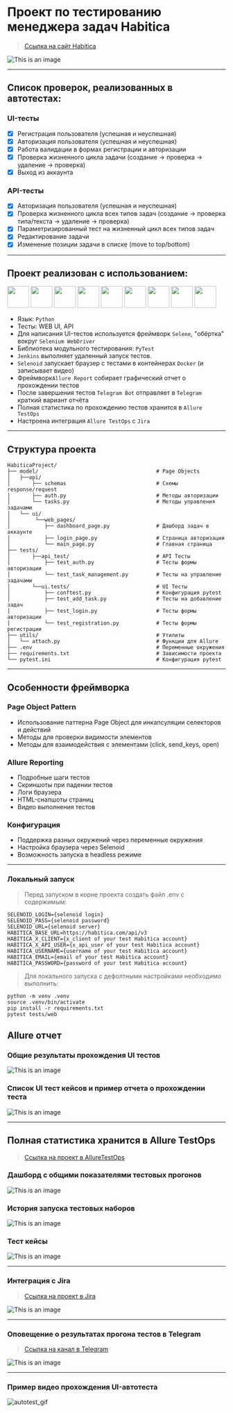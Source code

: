 # Проект по тестированию менеджера задач Habitica

> [Ссылка на сайт Habitica](https://habitica.com)

![This is an image](media/images/habitica_mainpage.png)

---

## Список проверок, реализованных в автотестах:

### UI-тесты

- [x] Регистрация пользователя (успешная и неуспешная)
- [x] Авторизация пользователя (успешная и неуспешная)
- [x] Работа валидации в формах регистрации и авторизации
- [x] Проверка жизненного цикла задачи (создание -> проверка -> удаление -> проверка)
- [x] Выход из аккаунта

### API-тесты

- [x] Авторизация пользователя (успешная и неуспешная)
- [x] Проверка жизненного цикла всех типов задач (создание -> проверка типа/текста -> удаление -> проверка)
- [x] Параметризированный тест на жизненный цикл всех типов задач
- [x] Редактирование задачи
- [x] Изменение позиции задачи в списке (move to top/bottom)

----

## Проект реализован с использованием:

<img src="media/icons/python-original.svg" width="50"> <img src="media/icons/pytest.png" width="50"> <img src="media/icons/selene.png" width="50"> <img src="media/icons/selenoid.png" width="50"> <img src="media/icons/jenkins.png" width="50"> <img src="media/icons/allure_report.png" width="50"> <img src="media/icons/allure_testops.png" width="50"> <img src="media/icons/jira.png" width="50"> <img src="media/icons/tg.png" width="50">

- Язык: `Python`
- Тесты: WEB UI, API
- Для написания UI-тестов используется фреймворк `Selene`, "обёртка" вокруг `Selenium WebDriver`
- Библиотека модульного тестирования: `PyTest`
- `Jenkins` выполняет удаленный запуск тестов.
- `Selenoid` запускает браузер с тестами в контейнерах `Docker` (и записывает видео)
- Фреймворк`Allure Report` собирает графический отчет о прохождении тестов
- После завершения тестов `Telegram Bot` отправляет в `Telegram` краткий вариант отчёта
- Полная статистика по прохождению тестов хранится в `Allure TestOps`
- Настроена интеграция `Allure TestOps` с `Jira`

---

## Структура проекта

```
HabiticaProject/
├── model/                                      # Page Objects
│   ├──api/
│       ├── schemas                             # Схемы response/request
│       ├── auth.py                             # Методы авторизации
│       └── tasks.py                            # Методы управления задачами
│   └── ui/
│        └──web_pages/                 
│           ├── dashboard_page.py               # Дашборд задач в аккаунте
│           ├── login_page.py                   # Страница авторизации
│           └── main_page.py                    # Главная страница
├── tests/                              
│       ├──api_test/                            # API Тесты
│           ├── test_auth.py                    # Тесты формы авторизации
│           └── test_task_management.py         # Тесты на управление задачами
│       └──ui.tests/                            # UI Тесты
│           ├── conftest.py                     # Конфигурация pytest
│           ├── test_add_task.py                # Тесты на добавление задач 
│           ├── test_login.py                   # Тесты формы авторизации    
│           └── test_registration.py            # Тесты формы регистрации
├── utils/                                      # Утилиты
│   └── attach.py                               # Функции для Allure
├── .env                                        # Переменные окружения
├── requirements.txt                            # Зависимости проекта
└── pytest.ini                                  # Конфигурация pytest
```

---

## Особенности фреймворка

### Page Object Pattern

- Использование паттерна Page Object для инкапсуляции селекторов и действий
- Методы для проверки видимости элементов
- Методы для взаимодействия с элементами (click, send_keys, open)

### Allure Reporting

- Подробные шаги тестов
- Скриншоты при падении тестов
- Логи браузера
- HTML-снапшоты страниц
- Видео выполнения тестов

### Конфигурация

- Поддержка разных окружений через переменные окружения
- Настройка браузера через Selenoid
- Возможность запуска в headless режиме

---

### Локальный запуск
> Перед запуском в корне проекта создать файл .env с содержимым:
```
SELENOID_LOGIN={selenoid login}
SELENOID_PASS={selenoid password}
SELENOID_URL={selenoid server}
HABITICA_BASE_URL=https://habitica.com/api/v3
HABITICA_X_CLIENT={x_client of your test Habitica account}
HABITICA_X_API_USER={x_api_user of your test Habitica account}
HABITICA_USERNAME={username of your test Habitica account}
HABITICA_EMAIL={email of your test Habitica account}
HABITICA_PASSWORD={password of your test Habitica account}
```

> Для локального запуска с дефолтными настройками необходимо выполнить:
```
python -m venv .venv
source .venv/bin/activate
pip install -r requirements.txt
pytest tests/web
```

## Allure отчет

### Общие результаты прохождения UI тестов

![This is an image](media/images/allure_report_overview.png)

### Список UI тест кейсов и пример отчета о прохождении теста

![This is an image](media/images/allure_behaviors.png)

---

## Полная статистика хранится в Allure TestOps

> [Ссылка на проект в AllureTestOps](https://allure.autotests.cloud/project/4822/dashboards)

### Дашборд с общими показателями тестовых прогонов

![This is an image](media/images/allure_testops_dashboards.png)

### История запуска тестовых наборов

![This is an image](media/images/allure_testops_launches.png)

### Тест кейсы

![This is an image](media/images/allure_testops_testcases.png)

---

### Интеграция с Jira

> [Ссылка на проект в Jira](https://jira.autotests.cloud/browse/HOMEWORK-1477)

![This is an image](media/images/jira.png)

---

### Оповещение о результатах прогона тестов в Telegram

> [Ссылка на канал в Telegram](https://t.me/+lAeNRkltTRU0ZDIy)

![This is an image](media/images/telegram_report.png)

---

### Пример видео прохождения UI-автотеста

![autotest_gif](media/images/UI_autotest_example.gif)